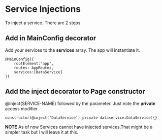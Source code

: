 # Service Injections

To inject a service. There are 2 steps

## Add in MainConfig decorator
Add your services to the **services** array. The app will instantiate it.

```
@MainConfig({
    rootElement:'app',
    routes: AppRoutes,
    services:[DataService]
})
```

## Add the inject decorator to Page constructor
@inject(SERVICE-NAME) followed by the parameter. Just note the **private** access modifier.

```
constructor(@inject('DataService') private dataservice:DataService){}
```

   
    
**NOTE** As of now Services cannot have injected services.That might be a simpler task but I will leave it at this.